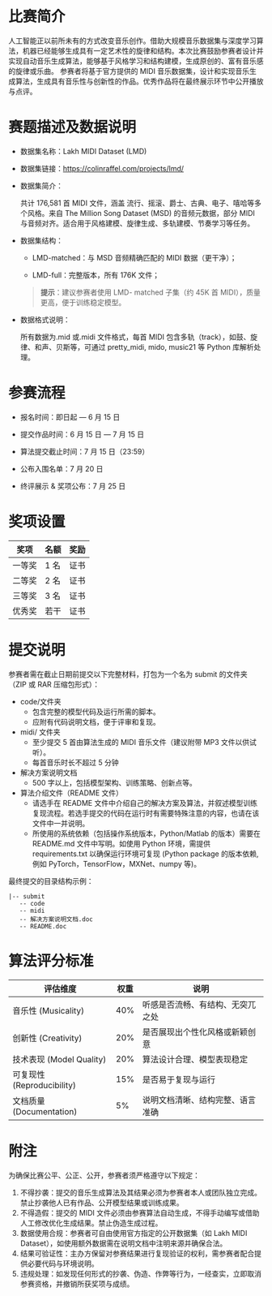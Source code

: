 # 比赛简介

人工智能正以前所未有的方式改变音乐创作。借助大规模音乐数据集与深度学习算法，机器已经能够生成具有一定艺术性的旋律和结构。本次比赛鼓励参赛者设计并实现自动音乐生成算法，能够基于风格学习和结构建模，生成原创的、富有音乐感的旋律或乐曲。 参赛者将基于官方提供的 MIDI 音乐数据集，设计和实现音乐生成算法，生成具有音乐性与创新性的作品。优秀作品将在最终展示环节中公开播放与点评。

# 赛题描述及数据说明

- 数据集名称：Lakh MIDI Dataset (LMD)

- 数据集链接：https://colinraffel.com/projects/lmd/

- 数据集简介：

  共计 176,581 首 MIDI 文件，涵盖 流行、摇滚、爵士、古典、电子、嘻哈等多个风格。来自 The Million Song Dataset (MSD) 的音频元数据，部分 MIDI 与音频对齐。适合用于风格建模、旋律生成、多轨建模、节奏学习等任务。

- 数据集结构：

  - LMD-matched：与 MSD 音频精确匹配的 MIDI 数据（更干净）；

  - LMD-full：完整版本，所有 176K 文件；

  > **提示**：建议参赛者使用 LMD- matched 子集（约 45K 首 MIDI），质量更高，便于训练稳定模型。

- 数据格式说明：

  所有数据为.mid 或.midi 文件格式，每首 MIDI 包含多轨（track），如鼓、旋律、和声、贝斯等，可通过 pretty_midi, mido, music21 等 Python 库解析处理。

# 参赛流程

- 报名时间：即日起 — 6 月 15 日

- 提交作品时间：6 月 15 日 — 7 月 15 日

- 算法提交截止时间：7 月 15 日（23:59）

- 公布入围名单：7 月 20 日

- 终评展示 & 奖项公布：7 月 25 日

# 奖项设置

| 奖项   | 名额 | 奖励 |
| ------ | ---- | ---- |
| 一等奖 | 1 名 | 证书 |
| 二等奖 | 2 名 | 证书 |
| 三等奖 | 3 名 | 证书 |
| 优秀奖 | 若干 | 证书 |

# 提交说明

参赛者需在截止日期前提交以下完整材料，打包为一个名为 submit 的文件夹（ZIP 或 RAR 压缩包形式）：

- code/文件夹
  - 包含完整的模型代码及运行所需的脚本。
  - 应附有代码说明文档，便于评审和复现。
- midi/ 文件夹
  - 至少提交 5 首由算法生成的 MIDI 音乐文件（建议附带 MP3 文件以供试听）。
  - 每首音乐时长不超过 5 分钟
- 解决方案说明文档
  - 500 字以上，包括模型架构、训练策略、创新点等。
- 算法介绍文件（README 文件）
  - 请选手在 README 文件中介绍自己的解决方案及算法，并叙述模型训练复现流程。若选手提交的代码在运行时有需要特殊注意的内容，也请在该文件中一并说明。
  - 所使用的系统依赖（包括操作系统版本，Python/Matlab 的版本）需要在 README.md 文件中写明。如使用 Python 环境，需提供 requirements.txt 以确保运行环境可复现 (Python package 的版本依赖, 例如 PyTorch，TensorFlow，MXNet、numpy 等)。

最终提交的目录结构示例：

```
|-- submit
   -- code
   -- midi
   -- 解决方案说明文档.doc
   -- README.doc
```

# 算法评分标准

| 评估维度                   | 权重 | 说明                             |
| -------------------------- | ---- | -------------------------------- |
| 音乐性 (Musicality)        | 40%  | 听感是否流畅、有结构、无突兀之处 |
| 创新性 (Creativity)        | 20%  | 是否展现出个性化风格或新颖创意   |
| 技术表现 (Model Quality)   | 20%  | 算法设计合理、模型表现稳定       |
| 可复现性 (Reproducibility) | 15%  | 是否易于复现与运行               |
| 文档质量 (Documentation)   | 5%   | 说明文档清晰、结构完整、语言准确 |

# 附注

为确保比赛公平、公正、公开，参赛者须严格遵守以下规定：

1. 不得抄袭：提交的音乐生成算法及其结果必须为参赛者本人或团队独立完成。禁止抄袭他人已有作品、公开模型结果或训练成果。
2. 不得造假：提交的 MIDI 文件必须由参赛算法自动生成，不得手动编写或借助人工修改优化生成结果。禁止伪造生成过程。
3. 数据使用合规：参赛者可自由使用官方指定的公开数据集（如 Lakh MIDI Dataset），如使用额外数据需在说明文档中注明来源并确保合法。
4. 结果可验证性：主办方保留对参赛结果进行复现验证的权利，需参赛者配合提供必要代码与环境说明。
5. 违规处理：如发现任何形式的抄袭、伪造、作弊等行为，一经查实，立即取消参赛资格，并撤销所获奖项与成绩。
